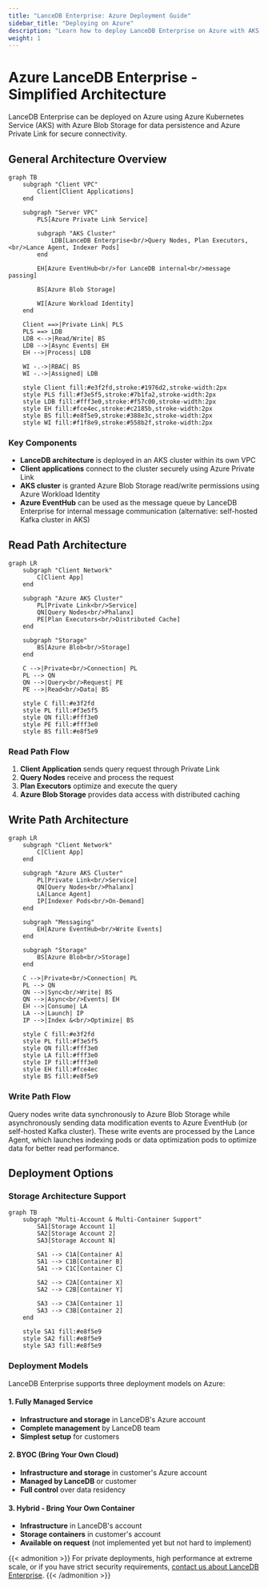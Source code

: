 ```yaml
---
title: "LanceDB Enterprise: Azure Deployment Guide"
sidebar_title: "Deploying on Azure"
description: "Learn how to deploy LanceDB Enterprise on Azure with AKS, Private Link, and Blob Storage. Includes architecture diagrams and deployment options."
weight: 1
---
```


# Azure LanceDB Enterprise - Simplified Architecture

LanceDB Enterprise can be deployed on Azure using Azure Kubernetes Service (AKS) with Azure Blob Storage for data persistence and Azure Private Link for secure connectivity.

## General Architecture Overview

```mermaid
graph TB
    subgraph "Client VPC"
        Client[Client Applications]
    end
    
    subgraph "Server VPC"
        PLS[Azure Private Link Service]
        
        subgraph "AKS Cluster"
            LDB[LanceDB Enterprise<br/>Query Nodes, Plan Executors,<br/>Lance Agent, Indexer Pods]
        end
        
        EH[Azure EventHub<br/>for LanceDB internal<br/>message passing]
        
        BS[Azure Blob Storage]
        
        WI[Azure Workload Identity]
    end
    
    Client ==>|Private Link| PLS
    PLS ==> LDB
    LDB <-->|Read/Write| BS
    LDB -->|Async Events| EH
    EH -->|Process| LDB
    
    WI -.->|RBAC| BS
    WI -.->|Assigned| LDB
    
    style Client fill:#e3f2fd,stroke:#1976d2,stroke-width:2px
    style PLS fill:#f3e5f5,stroke:#7b1fa2,stroke-width:2px
    style LDB fill:#fff3e0,stroke:#f57c00,stroke-width:2px
    style EH fill:#fce4ec,stroke:#c2185b,stroke-width:2px
    style BS fill:#e8f5e9,stroke:#388e3c,stroke-width:2px
    style WI fill:#f1f8e9,stroke:#558b2f,stroke-width:2px
```

### Key Components

- **LanceDB architecture** is deployed in an AKS cluster within its own VPC
- **Client applications** connect to the cluster securely using Azure Private Link
- **AKS cluster** is granted Azure Blob Storage read/write permissions using Azure Workload Identity
- **Azure EventHub** can be used as the message queue by LanceDB Enterprise for internal message communication (alternative: self-hosted Kafka cluster in AKS)

## Read Path Architecture

```mermaid
graph LR
    subgraph "Client Network"
        C[Client App]
    end
    
    subgraph "Azure AKS Cluster"
        PL[Private Link<br/>Service]
        QN[Query Nodes<br/>Phalanx]
        PE[Plan Executors<br/>Distributed Cache]
    end
    
    subgraph "Storage"
        BS[Azure Blob<br/>Storage]
    end
    
    C -->|Private<br/>Connection| PL
    PL --> QN
    QN -->|Query<br/>Request| PE
    PE -->|Read<br/>Data| BS
    
    style C fill:#e3f2fd
    style PL fill:#f3e5f5
    style QN fill:#fff3e0
    style PE fill:#fff3e0
    style BS fill:#e8f5e9
```

### Read Path Flow

1. **Client Application** sends query request through Private Link
2. **Query Nodes** receive and process the request
3. **Plan Executors** optimize and execute the query
4. **Azure Blob Storage** provides data access with distributed caching

## Write Path Architecture

```mermaid
graph LR
    subgraph "Client Network"
        C[Client App]
    end
    
    subgraph "Azure AKS Cluster"
        PL[Private Link<br/>Service]
        QN[Query Nodes<br/>Phalanx]
        LA[Lance Agent]
        IP[Indexer Pods<br/>On-Demand]
    end
    
    subgraph "Messaging"
        EH[Azure EventHub<br/>Write Events]
    end
    
    subgraph "Storage"
        BS[Azure Blob<br/>Storage]
    end
    
    C -->|Private<br/>Connection| PL
    PL --> QN
    QN -->|Sync<br/>Write| BS
    QN -->|Async<br/>Events| EH
    EH -->|Consume| LA
    LA -->|Launch| IP
    IP -->|Index &<br/>Optimize| BS
    
    style C fill:#e3f2fd
    style PL fill:#f3e5f5
    style QN fill:#fff3e0
    style LA fill:#fff3e0
    style IP fill:#fff3e0
    style EH fill:#fce4ec
    style BS fill:#e8f5e9
```

### Write Path Flow

Query nodes write data synchronously to Azure Blob Storage while asynchronously sending data modification events to Azure EventHub (or self-hosted Kafka cluster). These write events are processed by the Lance Agent, which launches indexing pods or data optimization pods to optimize data for better read performance.

## Deployment Options

### Storage Architecture Support

```mermaid
graph TB
    subgraph "Multi-Account & Multi-Container Support"
        SA1[Storage Account 1]
        SA2[Storage Account 2]
        SA3[Storage Account N]
        
        SA1 --> C1A[Container A]
        SA1 --> C1B[Container B]
        SA1 --> C1C[Container C]
        
        SA2 --> C2A[Container X]
        SA2 --> C2B[Container Y]
        
        SA3 --> C3A[Container 1]
        SA3 --> C3B[Container 2]
    end
    
    style SA1 fill:#e8f5e9
    style SA2 fill:#e8f5e9
    style SA3 fill:#e8f5e9
```

### Deployment Models

LanceDB Enterprise supports three deployment models on Azure:

#### 1. Fully Managed Service
- **Infrastructure and storage** in LanceDB's Azure account
- **Complete management** by LanceDB team
- **Simplest setup** for customers

#### 2. BYOC (Bring Your Own Cloud)
- **Infrastructure and storage** in customer's Azure account
- **Managed by LanceDB** or customer
- **Full control** over data residency

#### 3. Hybrid - Bring Your Own Container
- **Infrastructure** in LanceDB's account
- **Storage containers** in customer's account
- **Available on request** (not implemented yet but not hard to implement)

{{< admonition >}}
For private deployments, high performance at extreme scale, or if you have strict security requirements, [contact us about LanceDB Enterprise](mailto:contact@lancedb.com).
{{< /admonition >}}